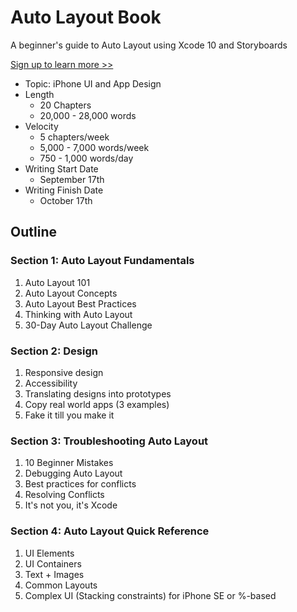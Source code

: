 # Auto Layout Book

A beginner's guide to Auto Layout using Xcode 10 and Storyboards

[Sign up to learn more >>](https://pages.convertkit.com/e119bf9a85/858c1c1a46)

* Topic: iPhone UI and App Design
* Length 
	* 20 Chapters
	* 20,000 - 28,000 words
* Velocity 
	* 5 chapters/week
	* 5,000 - 7,000 words/week
	* 750 - 1,000 words/day
* Writing Start Date
	* September 17th
* Writing Finish Date
	* October 17th

## Outline

### Section 1: Auto Layout Fundamentals

1. Auto Layout 101
2. Auto Layout Concepts
3. Auto Layout Best Practices
4. Thinking with Auto Layout
5. 30-Day Auto Layout Challenge

### Section 2: Design

1. Responsive design
2. Accessibility
3. Translating designs into prototypes
4. Copy real world apps (3 examples)
5. Fake it till you make it

### Section 3: Troubleshooting Auto Layout

1. 10 Beginner Mistakes
2. Debugging Auto Layout
3. Best practices for conflicts
4. Resolving Conflicts
5. It's not you, it's Xcode

### Section 4: Auto Layout Quick Reference

1. UI Elements
2. UI Containers
3. Text + Images
4. Common Layouts
5. Complex UI (Stacking constraints) for iPhone SE or %-based
